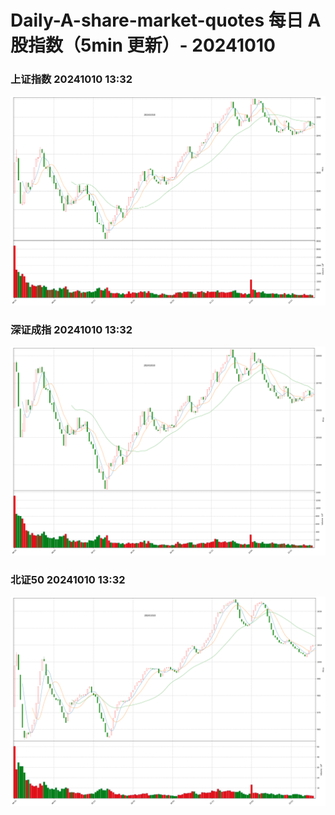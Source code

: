 
# Daily-A-share-market-quotes 每日 A 股指数（5min 更新）- 20241010

### 上证指数 20241010 13:32
![](./fig/2024/10/20241010-sh000001.png)

### 深证成指 20241010 13:32
![](./fig/2024/10/20241010-sz399001.png)

### 北证50 20241010 13:32
![](./fig/2024/10/20241010-bj899050.png)
